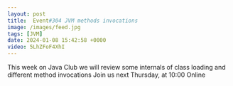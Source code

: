 ```yaml
---
layout: post
title:  Event#304 JVM methods invocations
image: /images/feed.jpg
tags: [JVM]
date: 2024-01-08 15:42:58 +0000
video: 5LhZFoF4XhI
---
```


This week on Java Club we will review some internals of class loading and different method invocations
Join us next Thursday, at 10:00 Online
